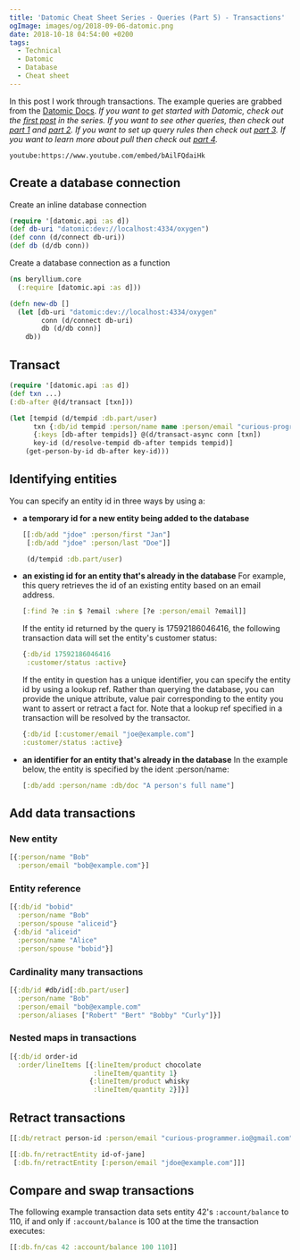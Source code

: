 ```yaml
---
title: 'Datomic Cheat Sheet Series - Queries (Part 5) - Transactions'
ogImage: images/og/2018-09-06-datomic.png
date: 2018-10-18 04:54:00 +0200
tags:
  - Technical
  - Datomic
  - Database
  - Cheat sheet
---
```


<div id="accordion"></div>

In this post I work through transactions. The example queries are grabbed from the [Datomic Docs](https://docs.datomic.com/on-prem/transactions.html). _If you want to get started with Datomic, check out the [first post](/blog/datomic-cheat-sheet-series-getting-started/) in the series. If you want to see other queries, then check out [part 1](/blog/datomic-cheat-sheet-series-queries-part-1/) and [part 2](/blog/datomic-cheat-sheet-series-queries-part-2/). If you want to set up query rules then check out [part 3](/blog/datomic-cheat-sheet-series-queries-part-3-rules/). If you want to learn more about pull then check out [part 4](/blog/datomic-cheat-sheat-series-queries-part-4/)._

`youtube:https://www.youtube.com/embed/bAilFQdaiHk`

## Create a database connection

Create an inline database connection

```clojure
(require '[datomic.api :as d])
(def db-uri "datomic:dev://localhost:4334/oxygen")
(def conn (d/connect db-uri))
(def db (d/db conn))
```

Create a database connection as a function

```clojure
(ns beryllium.core
  (:require [datomic.api :as d]))

(defn new-db []
  (let [db-uri "datomic:dev://localhost:4334/oxygen"
        conn (d/connect db-uri)
        db (d/db conn)]
    db))
```

## Transact

```clojure
(require '[datomic.api :as d])
(def txn ...)
(:db-after @(d/transact [txn]))
```

```clojure
(let [tempid (d/tempid :db.part/user)
      txn {:db/id tempid :person/name name :person/email "curious-programmer.io@gmail.com"}
      {:keys [db-after tempids]} @(d/transact-async conn [txn])
      key-id (d/resolve-tempid db-after tempids tempid)]
    (get-person-by-id db-after key-id)))
```

## Identifying entities

You can specify an entity id in three ways by using a:

- **a temporary id for a new entity being added to the database**

  ```clojure
  [[:db/add "jdoe" :person/first "Jan"]
   [:db/add "jdoe" :person/last "Doe"]]
  ```

  ```clojure
   (d/tempid :db.part/user)
  ```

- **an existing id for an entity that's already in the database**
  For example, this query retrieves the id of an existing entity based on an email address.

  ```clojure
  [:find ?e :in $ ?email :where [?e :person/email ?email]]
  ```

  If the entity id returned by the query is 17592186046416, the following transaction data will set the entity's customer status:

  ```clojure
  {:db/id 17592186046416
   :customer/status :active}
  ```

  If the entity in question has a unique identifier, you can specify the entity id by using a lookup ref. Rather than querying the database, you can provide the unique attribute, value pair corresponding to the entity you want to assert or retract a fact for. Note that a lookup ref specified in a transaction will be resolved by the transactor.

  ```clojure
  {:db/id [:customer/email "joe@example.com"]
  :customer/status :active}
  ```

- **an identifier for an entity that's already in the database**
  In the example below, the entity is specified by the ident :person/name:

  ```clojure
  [:db/add :person/name :db/doc "A person's full name"]
  ```

## Add data transactions

### New entity

```clojure
[{:person/name "Bob"
  :person/email "bob@example.com"}]
```

### Entity reference

```clojure
[{:db/id "bobid"
  :person/name "Bob"
  :person/spouse "aliceid"}
 {:db/id "aliceid"
  :person/name "Alice"
  :person/spouse "bobid"}]
```

### Cardinality many transactions

```clojure
[{:db/id #db/id[:db.part/user]
  :person/name "Bob"
  :person/email "bob@example.com"
  :person/aliases ["Robert" "Bert" "Bobby" "Curly"]}]
```

### Nested maps in transactions

```clojure
[{:db/id order-id
  :order/lineItems [{:lineItem/product chocolate
                     :lineItem/quantity 1}
                    {:lineItem/product whisky
                     :lineItem/quantity 2}]}]
```

## Retract transactions

```clojure
[[:db/retract person-id :person/email "curious-programmer.io@gmail.com"]]
```

```clojure
[[:db.fn/retractEntity id-of-jane]
 [:db.fn/retractEntity [:person/email "jdoe@example.com"]]]
```

## Compare and swap transactions

The following example transaction data sets entity 42's `:account/balance` to 110,
if and only if `:account/balance` is 100 at the time the transaction executes:

```clojure
[[:db.fn/cas 42 :account/balance 100 110]]
```
